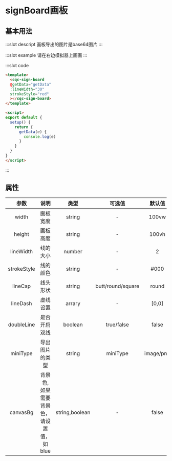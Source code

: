 # signBoard画板


## 基本用法

<demo-block src="/sign-board">
:::slot descript
画板导出的图片是base64图片
:::

:::slot example
请在右边模拟器上画画
:::

:::slot code
```html
<template>
  <cqc-sign-board 
  @getData="getData"
  :lineWidth="30"
  strokeStyle="red"
  ></cqc-sign-board>
</template>

<script>
export default {
  setup() {
    return {
      getData(e) {
        console.log(e)
      }
    }
  }
}
</script>
```
:::
</demo-block>

## 属性

|参数|说明|类型|可选值|默认值|
|:----:|:----:|:----:|:----:|:----:|
|width|画板宽度|string|-|100vw|
|height|画板高度|string|-|100vh|
|lineWidth|线的大小|number|-|2|
|strokeStyle|线的颜色|string|-|#000|
|lineCap|线头形状|string|butt/round/square|round|
|lineDash|虚线设置|arrary|-|[0,0]|
|doubleLine|是否开启双线|boolean|true/false|false|
|miniType|导出图片的类型|string|miniType|image/png|
|canvasBg|背景色,如果需要背景色，请设置值，如blue|string,boolean|-|false|
